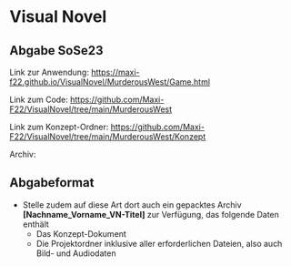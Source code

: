 # Visual Novel

## Abgabe SoSe23

Link zur Anwendung:
https://maxi-f22.github.io/VisualNovel/MurderousWest/Game.html 

Link zum Code:
https://github.com/Maxi-F22/VisualNovel/tree/main/MurderousWest

Link zum Konzept-Ordner:
https://github.com/Maxi-F22/VisualNovel/tree/main/MurderousWest/Konzept

Archiv:

##  Abgabeformat
* Stelle zudem auf diese Art dort auch ein gepacktes Archiv <b>[Nachname_Vorname_VN-Titel]</b> zur Verfügung, das folgende Daten enthält
  * Das Konzept-Dokument 
  * Die Projektordner inklusive aller erforderlichen Dateien, also auch Bild- und Audiodaten
